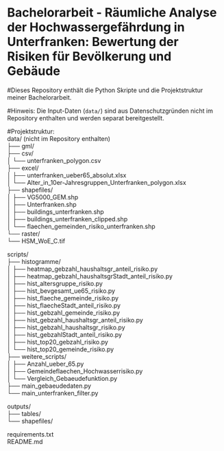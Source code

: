# Bachelorarbeit - Räumliche Analyse der Hochwassergefährdung in Unterfranken: Bewertung der Risiken für Bevölkerung und Gebäude

#Dieses Repository enthält die Python Skripte und die Projektstruktur meiner Bachelorarbeit.

#Hinweis: Die Input-Daten (`data/`) sind aus Datenschutzgründen nicht im Repository enthalten und werden separat bereitgestellt.

#Projektstruktur:  
data/ (nicht im Repository enthalten)  
├── gml/  
├── csv/  
│ └── unterfranken_polygon.csv  
├── excel/  
│ ├── unterfranken_ueber65_absolut.xlsx  
│ └── Alter_in_10er-Jahresgruppen_Unterfranken_polygon.xlsx  
├── shapefiles/  
│ ├── VG5000_GEM.shp  
│ ├── Unterfranken.shp  
│ ├── buildings_unterfranken.shp  
│ ├── buildings_unterfranken_clipped.shp  
│ └── flaechen_gemeinden_risiko_unterfranken.shp  
└── raster/  
└── HSM_WoE_C.tif  

scripts/  
├── histogramme/  
│ ├── heatmap_gebzahl_haushaltsgr_anteil_risiko.py  
│ ├── heatmap_gebzahl_haushaltsgrStadt_anteil_risiko.py  
│ ├── hist_altersgruppe_risiko.py  
│ ├── hist_bevgesamt_ue65_risiko.py  
│ ├── hist_flaeche_gemeinde_risiko.py  
│ ├── hist_flaecheStadt_anteil_risiko.py  
│ ├── hist_gebzahl_gemeinde_risiko.py  
│ ├── hist_gebzahl_haushaltsgr_anteil_risiko.py  
│ ├── hist_gebzahl_haushaltsgr_risiko.py  
│ ├── hist_gebzahlStadt_anteil_risiko.py  
│ ├── hist_top20_gebzahl_risiko.py  
│ └── hist_top20_gemeinde_risiko.py  
├── weitere_scripts/  
│ ├── Anzahl_ueber_65.py  
│ ├── Gemeindeflaechen_Hochwasserrisiko.py  
│ └── Vergleich_Gebaeudefunktion.py  
├── main_gebaeudedaten.py  
└── main_unterfranken_filter.py  

outputs/  
├── tables/  
└── shapefiles/  

requirements.txt  
README.md  
